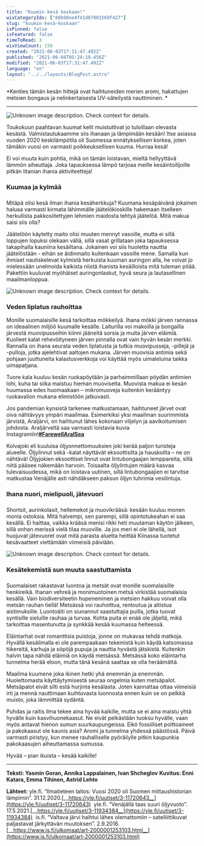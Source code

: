 ```yaml
---
title: "Kuumin kesä koskaan!"
wixCategoryIds: ["60b90ee4f41d87001569f427"]
slug: "kuumin-kesä-koskaan"
isPinned: false
isFeatured: false
timeToRead: 3
wixViewCount: 159
created: "2021-06-03T17:31:47.492Z"
published: "2021-06-04T05:24:19.456Z"
modified: "2021-06-03T17:31:47.492Z"
language: "en"
layout: "../../layouts/BlogPost.astro"
---
```

*Kenties tämän kesän hittejä ovat haihtuneiden merien aromi, hakattujen metsien bongaus ja nelinkertaisesta UV-säteilystä nauttiminen. *

---
![Unknown image description. Check context for details.](https://static.wixstatic.com/media/1a23b9_2b93efd938d8454b921e686ed42ca308~mv2.jpeg) <!-- Original name: ilmastokriisi_yasmin_1.jpeg -->

Toukokuun paahtavan kuumat kelit muistuttivat jo tuloillaan olevasta kesästä. Valmistautukaamme siis ihanaan ja lämpimään kesään! Itse asiassa vuoden 2020 keskilämpötila oli Suomessa ennätyksellisen korkea, joten tämäkin vuosi on varmasti poikkeuksellisen kuuma. Hurraa kesä!

Ei voi muuta kuin pohtia, mikä on tämän loistavan, mieltä hellyyttävä lämmön aiheuttaja. Joka tapauksessa lämpö tarjoaa meille kesäintoilijoille pitkän litanian ihania aktiviteetteja!

### Kuumaa ja kylmää
### 
Mitäpä olisi kesä ilman ihania kesäherkkuja? Kuumana kesäpäivänä jokainen haluaa varmasti kirmata lähimmälle jäätelökioskille hakemaan itselleen herkullista pakkosiitettyjen lehmien maidosta tehtyä jäätelöä. Mitä makua saisi siis olla? 

Jäätelöön käytetty maito olisi muuten mennyt vasoille, mutta ei sillä loppujen lopuksi olekaan väliä, sillä vasat grillataan joka tapauksessa takapihalla kauniina kesäiltana. Jokainen voi siis huoletta nauttia jäätelöstään - eihän se äidinmaito kuitenkaan vasoille mene. Samalla kun ihmiset nautiskelevat kylmistä herkuista kuuman auringon alla, he voivat jo mielessään unelmoida kaikista niistä ihanista kesäilloista mitä tuleman pitää. Pakettiin kuuluvat myöhäiset auringonlaskut, hyvä seura ja lautasellinen maailmanloppua.

![Unknown image description. Check context for details.](https://static.wixstatic.com/media/1a23b9_ecf96e5294764080b1a868083e541571~mv2.jpg) <!-- Original name: 1a23b9_1ba5a0ddfef44537ba201ce230aad12c~mv2.png -->

### Veden liplatus rauhoittaa

Monille suomalaisille kesä tarkoittaa mökkeilyä. Ihana mökki järven rannassa on ideaalinen miljöö kuumalle kesälle. Laiturilla voi makoilla ja bongailla järvestä muovipusseihin kiinni jääneitä sorsia ja muita järven eläimiä. Kuolleet kalat rehevöityneen järven pinnalla ovat vain hyvän kesän merkki. Rannalla on ihana seurata veden liplatusta ja tutkia muovipusseja, -pillejä ja -pulloja, jotka ajelehtivat aaltojen mukana. Järven muovisia antimia sekä pohjaan juuttuneita kalastusverkkoja voi käyttää myös uimaleluina taikka uimapatjana. 

Tuore kala kuuluu kesän ruokapöytään ja parhaimmillaan pöydän antimien lohi, kuha tai siika maistuu hieman muoviselta. Muovista makua ei kesän huumassa edes huomaakaan – mikromuoveja kuitenkin kerääntyy ruokavalion mukana elimistöön jatkuvasti. 

Jos pandemian kynsistä tarkenee matkustamaan, haihtuneet järvet ovat oiva nähtävyys ympäri maailmaa. Esimerkiksi yksi maailman suurimmista järvistä, Araljärvi, on haihtunut lähes kokonaan viljelyn ja aavikoitumisen johdosta. Araljärveltä saa varmasti loistavia kuvia Instagramiin!<a name="2j7ua"></a>[__#FarewellAralSea__](__#FarewellAralSea__)&nbsp;

Kolvajoki eli kuuluisa öljyonnettomuuksien joki kerää paljon turisteja alueelle. Öljylinnut sekä -kalat näyttävät eksoottisilta ja hauskoilta – ne on nähtävä! Öljyjokien eksoottiset linnut ovat lintubongaajan lemppareita, sillä niitä pääsee näkemään harvoin. Toisaalta öljylintujen määrä kasvaa tulevaisuudessa, mikä on loistava uutinen, sillä lintubongaajien ei tarvitse matkustaa Venäjälle asti nähdäkseen paksun öljyn tuhrimia vesilintuja. 

### Ihana nuori, mielipuoli, jätevuori
### 
Shortsit, aurinkolasit, hellemekot ja muovikrääsä: kesään kuuluu monen monia ostoksia. Mitä halvempi, sen parempi, sillä opintotukeahan ei saa kesällä. Ei haittaa, vaikka krääsä menisi rikki heti muutaman käytön jälkeen, sillä onhan merissä vielä tilaa muoville. Ja jos meri ei ole lähellä, isot huojuvat jätevuoret ovat mitä parasta aluetta heittää Kiinassa tuotetut kesävaatteet viettämään viimeisiä päiviään. 

![Unknown image description. Check context for details.](https://static.wixstatic.com/media/1a23b9_8d3c919189964335b82c620d8f5d763b~mv2.png) <!-- Original name: ilmastokriisi_yasmin_3.PNG -->

### Kesätekemistä sun muuta saastuttamista
### 
Suomalaiset rakastavat luontoa ja metsät ovat monille suomalaisille henkireikä. Ihanan vehreä ja monimuotoinen metsä virkistää suomalaisia kesällä. Vain biodiversiteetin hupeneminen ja metsien hakkuu voivat olla metsän rauhan tiellä! Metsässä voi rauhoittua, rentoutua ja altistua aistimuksille. Luontoäiti on siunannut saastuttajia puilla, jotka tuovat syntisille sieluille rauhaa ja turvaa. Kohta puita ei enää ole jäljellä, mikä tarkoittaa masentunutta ja synkkää kesää kuumassa helteessä. 

Eläintarhat ovat romanttisia puistoja, jonne on mukavaa tehdä matkoja. Hyvällä kesäilmalla ei ole parempaakaan tekemistä kuin käydä katsomassa tiikereitä, karhuja ja söpöjä pupuja ja nauttia hyvästä jätskistä. Kuitenkin halvin tapa nähdä eläimiä on käydä metsässä. Metsässä koko eläintarha tunnelma herää eloon, mutta tänä kesänä saattaa se olla heräämättä. 

Maailma kuumene joka ikinen hetki yhä enemmän ja enemmän. Huolettomasta käyttäytymisestä seuraa ongelmia kuten metsäpalot. Metsäpalot eivät silti estä hurjinta kesälasta. Joten kannattaa ottaa viimeisiä irti ja mennä nauttimaan kuihtuvasta luonnosta ennen kuin se on pelkkä muisto, joka lämmittää sydäntä.

Puhdas ja raitis ilma tekee aina hyvää kaikille, mutta se ei aina maistu yhtä hyvälle kuin kasvihuonekaasut. Ne eivät pelkästään tuoksu hyvälle, vaan myös antavat hienon sumun suurkaupungeissa. Eikö fossiiliset polttoaineet ja pakokaasut ole kaunis asia? Aromi ja tunnelma yhdessä päästössä. Päivä varmasti piristyy, kun menee rauhalliselle pyöräilylle pitkin kaupunkia pakokaasujen aiheuttamassa sumussa.

Hyvää – pian ikuista – kesää kaikille!

---

**Teksti: Yasmin Goran, Annika Lappalainen, Ivan Shcheglov**
**Kuvitus: Enni Katara, Emma Tihinen, Astrid Lehto**


**Lähteet:**
yle.fi. “Ilmatieteen laitos: Vuosi 2020 oli Suomen mittaushistorian lämpimin”. 31.12.2020.[__https://yle.fi/uutiset/3-11720643__](https://yle.fi/uutiset/3-11720643)&nbsp;
yle.fi. “Venäjällä taas suuri öljyvuoto”. 17.5.2021.[__https://yle.fi/uutiset/3-11934384__](https://yle.fi/uutiset/3-11934384)&nbsp;
is.fi. “Valtava järvi haihtui lähes olemattomiin – satelliittikuvat paljastavat järkyttävän muutoksen”. 2.9.2016.[__https://www.is.fi/ulkomaat/art-2000001253103.html__](https://www.is.fi/ulkomaat/art-2000001253103.html)

